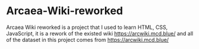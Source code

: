 # Arcaea-Wiki-reworked
Arcaea Wiki reworked is a project that I used to learn HTML, CSS, JavaScript, it is a rework of the existed wiki https://arcwiki.mcd.blue/ and all of the dataset in this project comes from https://arcwiki.mcd.blue/ 
